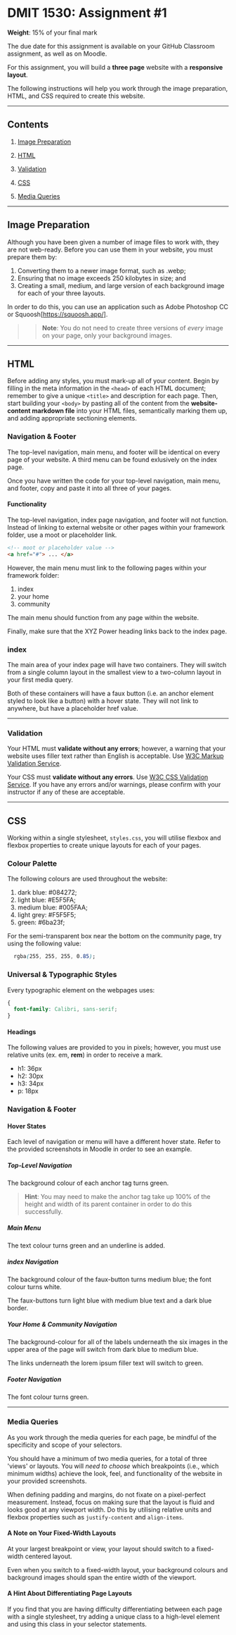 # DMIT 1530: Assignment #1

**Weight**: 15% of your final mark

The due date for this assignment is available on your GitHub Classroom assignment, as well as on Moodle. 

For this assignment, you will build a **three page** website with a **responsive layout**.

The following instructions will help you work through the image preparation, HTML, and CSS required to create this website.

---

## Contents
1. [Image Preparation](#image-preparation)

2. [HTML](#html)

3. [Validation](#validation)

4. [CSS](#css)

5. [Media Queries](#media-queries)

---

## Image Preparation
Although you have been given a number of image files to work with, they are not web-ready. Before you can use them in your website, you must prepare them by:

1. Converting them to a newer image format, such as .webp;
2. Ensuring that no image exceeds 250 kilobytes in size; and
3. Creating a small, medium, and large version of each background image for each of your three layouts. 

In order to do this, you can use an application such as Adobe Photoshop CC or Squoosh[https://squoosh.app/].

>> **Note**: You do not need to create three versions of *every* image on your page, only your background images.

---

## HTML
Before adding any styles, you must mark-up all of your content. Begin by filling in the meta information in the `<head>` of each HTML document; remember to give a unique `<title>` and description for each page. Then, start building your `<body>` by pasting all of the content from the **website-content markdown file** into your HTML files, semantically marking them up, and adding appropriate sectioning elements.


### Navigation & Footer
The top-level navigation, main menu, and footer will be identical on every page of your website. A third menu can be found exlusively on the index page. 

Once you have written the code for your top-level navigation, main menu, and footer, copy and paste it into all three of your pages.

#### Functionality
The top-level navigation, index page navigation, and footer will not function. Instead of linking to external website or other pages within your framework folder, use a moot or placeholder link.

```HTML
<!-- moot or placeholder value -->
<a href="#"> ... </a>
```

However, the main menu must link to the following pages within your framework folder:

1. index
2. your home
3. community

The main menu should function from any page within the website.

Finally, make sure that the XYZ Power heading links back to the index page.

### index
The main area of your index page will have two containers. They will switch from a single column layout in the smallest view to a two-column layout in your first media query. 

Both of these containers will have a faux button (i.e. an anchor element styled to look like a button) with a hover state. They will not link to anywhere, but have a placeholder href value.

---

### Validation
Your HTML must **validate without any errors**; however, a warning that your website uses filler text rather than English is acceptable. Use [W3C Markup Validation Service](https://validator.w3.org/).

Your CSS must **validate without any errors**. Use [W3C CSS Validation Service](https://jigsaw.w3.org/css-validator/). If you have any errors and/or warnings, please confirm with your instructor if any of these are acceptable.

---

## CSS
Working within a single stylesheet, `styles.css`, you will utilise flexbox and flexbox properties to create unique layouts for each of your pages. 

### Colour Palette
The following colours are used throughout the website:

1. dark blue:   #084272;
2. light blue:  #E5F5FA;
3. medium blue: #005FAA;
4. light grey:  #F5F5F5;
5. green:       #6ba23f;

For the semi-transparent box near the bottom on the community page, try using the following value:

```css
  rgba(255, 255, 255, 0.85);
```

### Universal & Typographic Styles
Every typographic element on the webpages uses:

```css
{
  font-family: Calibri, sans-serif;
}
```

#### Headings
The following values are provided to you in pixels; however, you must use relative units (ex. em, **rem**) in order to receive a mark.

* h1: 36px
* h2: 30px
* h3: 34px
* p: 18px

### Navigation & Footer
#### Hover States
Each level of navigation or menu will have a different hover state. Refer to the provided screenshots in Moodle in order to see an example. 

##### Top-Level Navigation
The background colour of each anchor tag turns green. 

> **Hint**: You may need to make the anchor tag take up 100% of the height and width of its parent container in order to do this successfully.

##### Main Menu
The text colour turns green and an underline is added.

##### index Navigation
The background colour of the faux-button turns medium blue; the font colour turns white.

The faux-buttons turn light blue with medium blue text and a dark blue border.

##### Your Home & Community Navigation
The background-colour for all of the labels  underneath the six images in the upper area of the page will switch from dark blue to medium blue.

The links underneath the lorem ipsum filler text will switch to green.

##### Footer Navigation
The font colour turns green.

---

### Media Queries
As you work through the media queries for each page, be mindful of the specificity and scope of your selectors.

You should have a minimum of two media queries, for a total of three 'views' or layouts. You will *need to choose* which breakpoints (i.e., which minimum widths) achieve the look, feel, and functionality of the website in your provided screenshots. 

When defining padding and margins, do not fixate on a pixel-perfect measurement. Instead, focus on making sure that the layout is fluid and looks good at any viewport width. Do this by utilising relative units and flexbox properties such as `justify-content` and `align-items`.

#### A Note on Your Fixed-Width Layouts
At your largest breakpoint or view, your layout should switch to a fixed-width centered layout.

Even when you switch to a fixed-width layout, your background colours and background images should span the entire width of the viewport. 

#### A Hint About Differentiating Page Layouts
If you find that you are having difficulty differentiating between each page with a single stylesheet, try adding a unique class to a high-level element and using this class in your selector statements. 